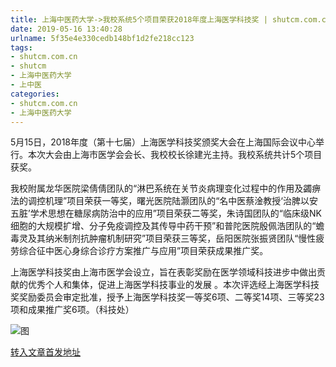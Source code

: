 ```yaml
---
title: 上海中医药大学->我校系统5个项目荣获2018年度上海医学科技奖 | shutcm.com.cn
date: 2019-05-16 13:40:28
urlname: 5f35e4e330cedb148bf1d2fe218cc123
tags: 
- shutcm.com.cn
- shutcm
- 上海中医药大学
- 上中医
categories:
- shutcm.com.cn
- 上海中医药大学
---
```



5月15日，2018年度（第十七届）上海医学科技奖颁奖大会在上海国际会议中心举行。本次大会由上海市医学会会长、我校校长徐建光主持。我校系统共计5个项目获奖。

我校附属龙华医院梁倩倩团队的“淋巴系统在关节炎病理变化过程中的作用及蠲痹法的调控机理”项目荣获一等奖，曙光医院陆灏团队的“名中医蔡淦教授‘治脾以安五脏’学术思想在糖尿病防治中的应用”项目荣获二等奖，朱诗国团队的“临床级NK细胞的大规模扩增、分子免疫调控及其传导中药干预”和普陀医院殷佩浩团队的“蟾毒灵及其纳米制剂抗肿瘤机制研究”项目荣获三等奖，岳阳医院张振贤团队“慢性疲劳综合征中医心身综合诊疗方案推广与应用”项目荣获成果推广奖。

上海医学科技奖由上海市医学会设立，旨在表彰奖励在医学领域科技进步中做出贡献的优秀个人和集体，促进上海医学科技事业的发展 。本次评选经上海医学科技奖奖励委员会审定批准，授予上海医学科技奖一等奖6项、二等奖14项、三等奖23项和成果推广奖6项。（科技处）



![图](https://www.shutcm.edu.cn/_upload/article/images/28/c3/5d1bade94ca89c3e61f81f4d2d22/ddf58702-269e-4b80-823c-f5d30c175a03.jpg)

[转入文章首发地址](https://www.shutcm.edu.cn/2019/0516/c221a104377/page.htm)
